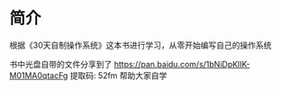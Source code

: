 # 简介

根据《30天自制操作系统》这本书进行学习，从零开始编写自己的操作系统  

书中光盘自带的文件分享到了
https://pan.baidu.com/s/1bNiDpKlIK-M01MA0qtacFg 提取码: 52fm  帮助大家自学
